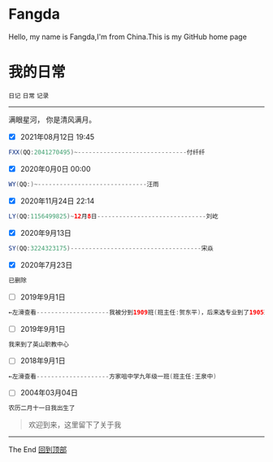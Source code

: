 # Fangda
Hello, my name is Fangda,I'm from China.This is my GitHub home page

# 我的日常
`日记` `日常` `记录`<br>
***
满眼星河， 你是清风满月。
- [x] 2021年08月12日 19:45<br>
```java
FXX(QQ:2041270495)~------------------------------付纤纤
```
- [x] 2020年0月0日 00:00<br>
```java
WY(QQ:)~------------------------------汪雨
```
- [x] 2020年11月24日 22:14<br>
```java
LY(QQ:1156499825)~12月8日------------------------------刘屹
```
- [x] 2020年9月13日<br>
```java
SY(QQ:3224323175)------------------------------------宋焱
```
- [x] 2020年7月23日<br>
```java
已删除
```
- [ ] 2019年9月1日<br>
```java
←左滑查看--------------------我被分到1909班(班主任:贺东平)，后来选专业到了1905班(班主任:皮玲)，最后在1901班(班主任:郝进)
```
- [ ] 2019年9月1日<br>
```java
我来到了英山职教中心
```
- [ ] 2018年9月1日<br>
```java
←左滑查看--------------------方家咀中学九年级一班(班主任:王泉中)
```
- [ ] 2004年03月04日<br>
```java
农历二月十一日我出生了
```
>欢迎到来，这里留下了关于我
***
The End   [回到顶部](#readme)
